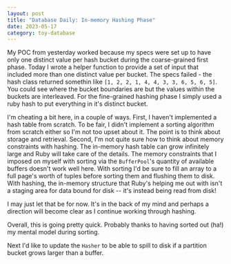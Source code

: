 ```yaml
---
layout: post
title: "Database Daily: In-memory Hashing Phase"
date: 2023-05-17
category: toy-database
---
```


My POC from yesterday worked because my specs were set up to have only one distinct value per hash bucket during the coarse-grained first phase.  Today I wrote a helper function to provide a set of input that included more than one distinct value per bucket. The specs failed - the hash class returned somethin like `[1, 2, 2, 1, 4, 4, 3, 3, 6, 5, 6, 5]`.  You could see where the bucket boundaries are but the values within the buckets are interleaved.  For the fine-grained hashing phase I simply used a ruby hash to put everything in it's distinct bucket.  

I'm cheating a bit here, in a couple of ways.  First, I haven't implemented a hash table from scratch.  To be fair, I didn't implement a sorting algorithm from scratch either so I'm not too upset about it.  The point is to think about storage and retrieval.  Second, I'm not quite sure how to think about memory constraints with hashing.  The in-memory hash table can grow infinitely large and Ruby will take care of the details.  The memory constraints that I imposed on myself with sorting via the `BufferPool`'s quantity of available buffers doesn't work well here.  With sorting I'd be sure to fill an array to a full page's worth of tuples before sorting them and flushing them to disk. With hashing, the in-memory structure that Ruby's helping me out with isn't a staging area for data bound for disk -- it's instead being read from disk! 

I may just let that be for now.  It's in the back of my mind and perhaps a direction will become clear as I continue working through hashing.

Overall, this is going pretty quick.  Probably thanks to having sorted out (ha!) my mental model during sorting.

Next I'd like to update the `Hasher` to be able to spill to disk if a partition bucket grows larger than a buffer.
